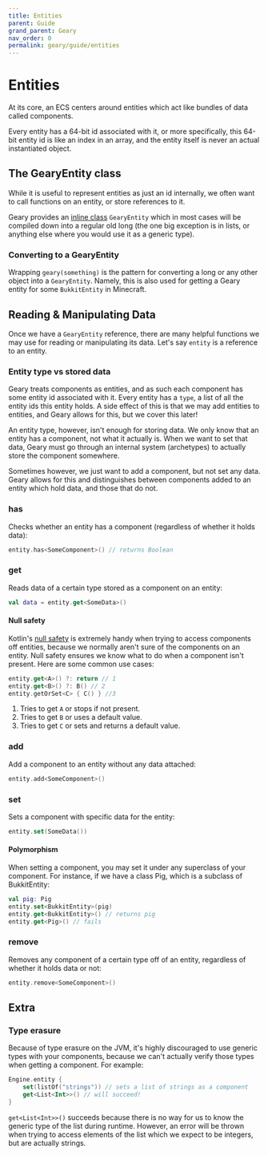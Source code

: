 ```yaml
---
title: Entities
parent: Guide
grand_parent: Geary
nav_order: 0
permalink: geary/guide/entities
---
```


# Entities

At its core, an ECS centers around entities which act like bundles of data called components. 

Every entity has a 64-bit id associated with it, or more specifically, this 64-bit entity id is like an index in an array, and the entity itself is never an actual instantiated object.

## The GearyEntity class

While it is useful to represent entities as just an id internally, we often want to call functions on an entity, or store references to it.

Geary provides an [inline class](https://kotlinlang.org/docs/inline-classes.html) `GearyEntity` which in most cases will be compiled down into a regular old long (the one big exception is in lists, or anything else where you would use it as a generic type). 

### Converting to a GearyEntity

Wrapping `geary(something)` is the pattern for converting a long or any other object into a `GearyEntity`. Namely, this is also used for getting a Geary entity for some `BukkitEntity` in Minecraft.

## Reading & Manipulating Data

Once we have a `GearyEntity` reference, there are many helpful functions we may use for reading or manipulating its data. Let's say `entity` is a reference to an entity.

### Entity type vs stored data

Geary treats components as entities, and as such each component has some entity id associated with it. Every entity has a `type`, a list of all the entity ids this entity holds. A side effect of this is that we may add entities to entities, and Geary allows for this, but we cover this later!

An entity type, however, isn't enough for storing data. We only know that an entity has a component, not what it actually is. When we want to set that data, Geary must go through an internal system (archetypes) to actually store the component somewhere.

Sometimes however, we just want to add a component, but not set any data. Geary allows for this and distinguishes between components added to an entity which hold data, and those that do not.

### has

Checks whether an entity has a component (regardless of whether it holds data):

```kotlin
entity.has<SomeComponent>() // returns Boolean
```

### get

Reads data of a certain type stored as a component on an entity:

```kotlin
val data = entity.get<SomeData>()
```

#### Null safety

Kotlin's [null safety](https://kotlinlang.org/docs/null-safety.html) is extremely handy when trying to access components
off entities, because we normally aren't sure of the components on an entity. Null safety ensures we know what to do when a component isn't present. Here are some common use cases:

```kotlin
entity.get<A>() ?: return // 1
entity.get<B>() ?: B() // 2
entity.getOrSet<C> { C() } //3
```

1. Tries to get `A` or stops if not present.
2. Tries to get `B` or uses a default value.
3. Tries to get `C` or sets and returns a default value.

### add

Add a component to an entity without any data attached:

```kotlin
entity.add<SomeComponent>()
```

### set

Sets a component with specific data for the entity:

```kotlin
entity.set(SomeData())
```

#### Polymorphism

When setting a component, you may set it under any superclass of your component. For instance, if we have a class Pig,
which is a subclass of BukkitEntity:

```kotlin
val pig: Pig
entity.set<BukkitEntity>(pig)
entity.get<BukkitEntity>() // returns pig
entity.get<Pig>() // fails
```

### remove

Removes any component of a certain type off of an entity, regardless of whether it holds data or not:

```kotlin
entity.remove<SomeComponent>()
```

## Extra

### Type erasure

Because of type erasure on the JVM, it's highly discouraged to use generic types with your components, because we can't
actually verify those types when getting a component. For example:

```kotlin
Engine.entity {
    set(listOf("strings")) // sets a list of strings as a component
    get<List<Int>>() // will succeed!
}
```

`get<List<Int>>()` succeeds because there is no way for us to know the generic type of the list during runtime. However, an error
will be thrown when trying to access elements of the list which we expect to be integers, but are actually strings.
